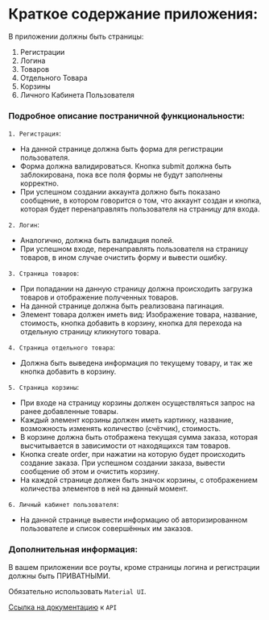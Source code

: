 <h1>Краткое содержание приложения:</h1>

В приложении должны быть страницы:
1.	Регистрации
2.	Логина
3.	Товаров
4.	Отдельного Товара
5.	Корзины
6.	Личного Кабинета Пользователя

### Подробное описание постраничной функциональности:

`1. Регистрация`:
-	На данной странице должна быть форма для регистрации пользователя.
-	Форма должна валидироваться. Кнопка submit должна быть заблокирована, пока все поля формы не будут заполнены корректно.
-	При успешном создании аккаунта должно быть показано сообщение, в котором говорится о том, что аккаунт создан и кнопка, которая будет перенаправлять пользователя на страницу для входа.

`2. Логин`:
-	Аналогично, должна быть валидация полей.
-	При успешном входе, перенаправлять пользователя на страницу товаров, в ином случае очистить форму и вывести ошибку.

`3. Страница товаров`:
-	При попадании на данную страницу должна происходить загрузка товаров и отображение полученных товаров.
-	На данной странице должна быть реализована пагинация.
-	Элемент товара должен иметь вид: Изображение товара, название, стоимость, кнопка добавить в корзину, кнопка для перехода на отдельную страницу кликнутого товара.

`4. Страница отдельного товара`:
-	Должна быть выведена информация по текущему товару, и так же кнопка добавить в корзину.

`5. Страница корзины`:
-	При входе на страницу корзины должен осуществляться запрос на ранее добавленные товары.
-	Каждый элемент корзины должен иметь картинку, название, возможность изменять количество (счётчик), стоимость.
-	В корзине должна быть отображена текущая сумма заказа, которая высчитывается в зависимости от находящихся там товаров.
-	Кнопка create order, при нажатии на которую будет происходить создание заказа. При успешном создании заказа, вывести сообщение об этом и очистить корзину.
-	На каждой странице должен быть значок корзины, с отображением количества элементов в ней на данный момент.

`6. Личный кабинет пользователя`:
-	На данной странице вывести информацию об авторизированном пользователе и список совершённых им заказов.

### Дополнительная информация:
В вашем приложении все роуты, кроме страницы логина и регистрации должны быть ПРИВАТНЫМИ.

Обязательно использовать `Material UI`.

[Ссылка на документацию](https://demo-api.it-shatle.by/api/) к `API`